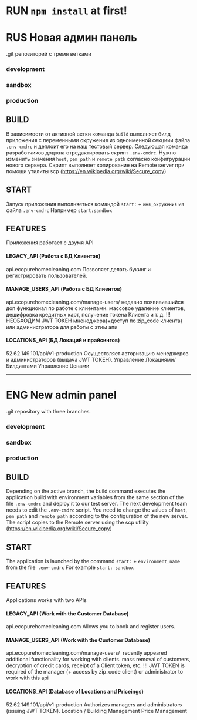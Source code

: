 # RUN `npm install` at first!

# RUS Новая админ панель
.git репозиторий с тремя ветками
### development
### sandbox
### production


## BUILD
В зависимости от активной ветки команда `build` выполняет билд приложения с 
переменными окружения из одноименной секциии файла `.env-cmdrc` и деплоит его на наш тестовый сервер. 
Следующая команда разработчиков доджна отредактировать скрипт `.env-cmdrc`. 
Нужно изменить значения `host`, `pem_path` и `remote_path` согласно конфигрурации нового сервера.
Скрипт выполняет копирование на Remote server при помощи утилиты scp (https://en.wikipedia.org/wiki/Secure_copy) 

## START
Запуск приложения выполняеться командой `start:` + `имя_окружения` из файла `.env-cmdrc`
Например `start:sandbox`

## FEATURES
Приложения работает с двумя API

#### LEGACY_API (Работа с БД Клиентов)
api.ecopurehomecleaning.com 
Позволяет делать букинг и регистрировать пользователей.

#### MANAGE_USERS_API (Работа с БД Клиентов)
api.ecopurehomecleaning.com/manage-users/ 
 недавно появивившийся доп функционал по работе с клиентами.
массовое удаление клиентов, дешифровка кредитных карт, получение токена Клиента и т. д.
!!!НЕОБХОДИМ JWT ТОКЕН мненеджера(+доступ по zip_code клиента) или администратора для работы с этим апи 

#### LOCATIONS_API (БД Локаций и прайсингов)

52.62.149.101/api/v1-production
Осуществляет авторизацию менеджеров и администраторов (выдача JWT ТОКЕН).
Управление Локациями/Билдингами
Управление Ценами

--------------------------------------------------------------------

# ENG New admin panel
.git repository with three branches
### development
### sandbox
### production

## BUILD
Depending on the active branch, the build command executes the application build with
environment variables from the same section of the file `.env-cmdrc` and deploy it to our test server.
The next development team needs to edit the `.env-cmdrc` script.
You need to change the values ​​of `host`,` pem_path` and `remote_path` according to the configuration of the new server.
The script copies to the Remote server using the scp utility (https://en.wikipedia.org/wiki/Secure_copy)

## START
The application is launched by the command `start:` + `environment_name` from the file` .env-cmdrc`
For example `start: sandbox`

## FEATURES
Applications works with two APIs

#### LEGACY_API (Work with the Customer Database)
api.ecopurehomecleaning.com
Allows you to book and register users.

#### MANAGE_USERS_API (Work with the Customer Database)
api.ecopurehomecleaning.com/manage-users/
 recently appeared additional functionality for working with clients.
mass removal of customers, decryption of credit cards, receipt of a Client token, etc.
!!! JWT TOKEN is required of the manager (+ access by zip_code client) or administrator to work with this api

#### LOCATIONS_API (Database of Locations and Priceings)

52.62.149.101/api/v1-production
Authorizes managers and administrators (issuing JWT TOKEN).
Location / Building Management
Price Management
